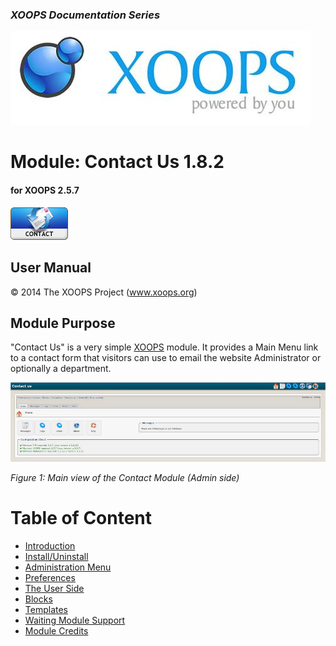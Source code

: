 ### _XOOPS Documentation Series_
![logoXoops.jpg](assets/logoXoops.jpg)

# Module: Contact Us  1.8.2
#### for XOOPS 2.5.7


![logoModule.png](assets/logoModule.png)




## User Manual





&copy; 2014 The XOOPS Project (www.xoops.org)


## Module Purpose


"Contact Us" is a very simple [XOOPS](http://www.xoops.org) module. It provides a Main Menu link to a contact form that visitors can use to email the website Administrator or optionally a department.


![image004.png](assets/image004.jpg)

*Figure 1: Main view of the Contact Module (Admin side)*

# Table of Content

* [Introduction](en/README.md)
* [Install/Uninstall](en/1install.md)
* [Administration Menu](en/2administration.md)
* [Preferences](en/3preferences.md)
* [The User Side](en/5userside.md)
* [Blocks](en/6blocks.md)
* [Templates](en/7templates.md)
* [Waiting Module Support](en/8waiting.md)
* [Module Credits](en/9credits.md)
